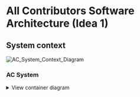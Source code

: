 # All Contributors Software Architecture (Idea 1)


## System context
![AC_System_Context_Diagram](../out/idea1/sytem/AC_System_Context.png)

<h3>AC System</h3>
<details>
  <summary>
    View container diagram
  </summary>
  <img src="../out/idea1/container_idea1/AC_Container_Diagram.png" alt="AC_Container_Diagram">

  <h4>CLI</h4>
  <details>
    <summary>
      View component diagram
      </summary>
    <img src="../out/idea1/cli/Cli_Component_Diagram.png" alt="Cli_Component_Diagram">
  </details>
  <h4>Website</h4>
  <details>
    <summary>
      View component diagram
    </summary>
    <img src="../out/idea1/website/Website_Component_Diagram.png" alt="Website_Component_Diagram">
  </details>
  <h4>App</h4>
  <details>
    <summary>
      View component diagram
    </summary>
    TODO App_Component_Diagram
  </details>
  <h4>Core</h4>
  <details>
    <summary>
      View component diagram
      </summary>
    <img src="../out/idea1/core/Core_Component_Diagram.png" alt="Core_Component_Diagram">
  </details>
</details>
